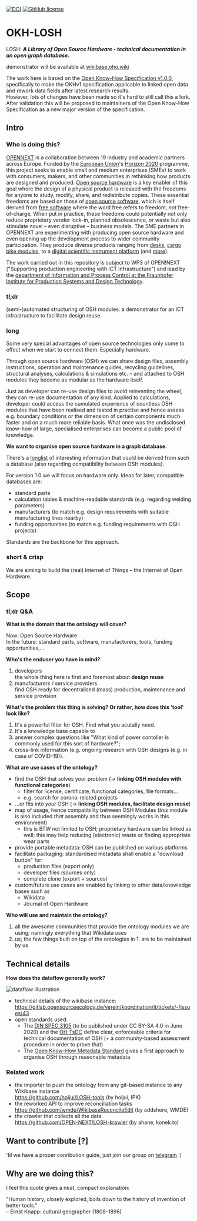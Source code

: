 [![DOI](https://zenodo.org/badge/25968380.svg)](https://zenodo.org/badge/latestdoi/2596880)
[![GitHub license](https://img.shields.io/github/license/OPEN-NEXT/OKH-LOSH.svg?style=flat)](./LICENSE)

# OKH-LOSH

LOSH: **_A Library of Open Source Hardware - technical documentation in an open graph database._**

demonstrator will be available at [wikibase.oho.wiki](https://wikibase.oho.wiki/)

The work here is based on the [Open Know-How Specification v1.0.0](https://app.standardsrepo.com/MakerNetAlliance/OpenKnowHow/src/branch/master/1#75fb9df0-a7b3-427f-993a-b23fe1c81a58), specifically to make the OKHv1 specification applicable to linked open data and rework data fields after latest research results.\
However, lots of changes have been made so it's hard to still call this a fork.\
After validation this will be proposed to maintainers of the Open Know-How Specification as a new major version of the specification.

## Intro

### Who is doing this?

[OPENNEXT](https://opennext.eu/) is a collaboration
between 19 industry and academic partners
across Europe.
Funded by the [European Union](https://europa.eu/)'s
[Horizon 2020](https://ec.europa.eu/programmes/horizon2020/) programme,
this project seeks to enable small and medium enterprises (SMEs)
to work with consumers, makers, and other communities in rethinking
how products are designed and produced.
[Open source hardware](https://www.oshwa.org/definition/)
is a key enabler of this goal
where the design of a physical product is released with the freedoms
for anyone to study, modify, share, and redistribute copies.
These essential freedoms are based on those of [open source software](https://opensource.org/osd),
which is itself derived from [free software](https://www.gnu.org/philosophy/free-sw.en.html)
where the word free refers to freedom, *not* free-of-charge.
When put in practice,
these freedoms could potentially not only reduce proprietary vendor lock-in,
planned obsolescence, or waste but also stimulate novel –
even disruptive – business models.
The SME partners in OPENNEXT are experimenting
with producing open source hardware and even opening up the development process
to wider community participation.
They produce diverse products ranging from [desks](https://stykka.com/),
[cargo bike modules](http://www.xyzcargo.com/),
to a [digital scientific instrument platform](https://pslab.io/)
(and [more](https://opennext.eu/project-team/#sme)).

The work carried out in this repository is subject to WP3 of OPEN!NEXT
("Supporting production engineering with ICT infrastructure")
and lead by the [department of Information and Process Control
at the Fraunhofer Institute for Production Systems and Design Technology](https://www.ipk.fraunhofer.de/en/about-us/organization/virtual-product-creation.html).

### tl;dr

(semi-)automated structuring of OSH modules:
a demonstrator for an ICT infrastructure to facilitate design reuse

### long

Some very special advantages of open source technologies only come to effect
when we start to connect them.
Especially hardware.

Through open source hardware (OSH) we can share design files,
assembly instructions, operation and maintenance guides,
recycling guidelines, structural analyses, calculations & simulations etc. –
and attached to OSH modules they become as modular as the hardware itself.

Just as developer can re-use design files to avoid reinventing the wheel,
they can re-use documentation of any kind.
Applied to calculations, developer could access the cumulated experience
of countless OSH modules that have been realised and tested in practise
and hence assess e.g. boundary conditions
or the dimension of certain components much faster
and on a much more reliable basis.
What once was the undisclosed know-how of large,
specialised enterprises can become a public pool of knowledge.

**We want to organise open source hardware in a graph database.**

There's a [longlist](Wikibase_Qs.md) of interesting information
that could be derived from such a database
(also regarding compatibility between OSH modules).

For version 1.0 we will focus on hardware only.
Ideas for later, compatible databases are:

- standard parts
- calculation tables & machine-readable standards (e.g. regarding welding parameters)
- manufacturers (to match e.g. design requirements
  with suitable manufacturing lines nearby)
- funding opportunities (to match e.g. funding requirements with OSH projects)

Standards are the backbone for this approach.

### short & crisp

We are aiming to build the (real) Internet of Things – the Internet of Open Hardware.

## Scope

### tl;dr Q&A

**What is the domain that the ontology will cover?**

Now: Open Source Hardware\
In the future: standard parts, software, manufacturers, tools, funding opportunities,…

**Who's the enduser you have in mind?**

1. developers\
  the whole thing here is first and foremost about **design reuse**
2. manufacturers / service providers\
  find OSH ready for decentralised (mass) production, maintenance and service provision

**What's the problem this thing is solving? Or rather, how does this 'tool' look like?**

1. It's a powerful filter for OSH. Find what you acutally need.
2. It's a knowledge base capable to
  1. answer complex questions like
    "What kind of power contoller is commonly used for this sort of hardware?";
  2. cross-link information
    (e.g. ongoing research with OSH designs (e.g. in case of COVID-19)).

**What are use cases of the ontology?**

- find the OSH that solves your problem
  (→ **linking OSH modules with functional categories**)
  - filter for license, certificate, functional categories,
    file formats…
  - e.g. search for corona-related projects
- …or fits into _your_ OSH
  (→ **linking OSH modules, facilitate design reuse**)
- map of usage, hence compatibility between OSH Modules
  (_this_ module is also included _that_ assembly
  and thus seemingly works in this environment)
  - this is BTW not limited to OSH;
    proprietary hardware can be linked as well;
    this may help reducing (electronic) waste or finding appropriate wear parts
- provide portable metadata: OSH can be published on various platforms
- facilitate packaging: standardised metadata shall enable a "download button" for:
  - production files (export only)
  - developer files (sources only)
  - complete clone (export + sources)
- custom/future use cases are enabled by linking to other data/knowledge bases
  such as
  - Wikidata
  - Journal of Open Hardware

**Who will use and maintain the ontology?**

1. all the awesome communities that provide the ontology modules we are using;
  namingly everything that Wikidata uses
2. us; the few things built on top of the ontologies in 1. are to be maintained by us

## Technical details

**How does the dataflow generally work?**

![dataflow illustration](illustrations/dataflow-principle.svg)

- technical details of the wikibase instance: <https://gitlab.opensourceecology.de/verein/koordination/it/tickets/-/issues/43>
- open standards used:
  - The [DIN SPEC 3105](https://gitlab.com/OSEGermany/OHS)
    (to be published under CC BY-SA 4.0 in June 2020)
    and the [OH-TsDC](https://gitlab.com/OSEGermany/oh-tsdc) define clear,
    enforceable criteria for technical documentation of OSH
    (+ a community-based assessment procedure in order to prove that)
  - The [Open Know-How Metadata Standard](https://app.standardsrepo.com/MakerNetAlliance/OpenKnowHow/src/branch/master/1)
    gives a first approach to organise OSH through reasonable metadata.

### Related work

- the importer to push the ontology from any git-based instance to any Wikibase instance\
  <https://github.com/hoijui/LOSH-tools> (by hoijui, IPK)
- the reworked API to improve reconciliation tasks\
  <https://github.com/wmde/WikibaseReconcileEdit> (by addshore, WMDE)
- the crawler that collects all the data\
  <https://github.com/OPEN-NEXT/LOSH-krawler> (by ahane, konek.to)

## Want to contribute \[?\]

'til we have a proper conribution guide,
just join our group on [telegram](https://t.me/joinchat/FiYCVhD-NPfpMr5PnZaiNQ) :)

## Why are we doing this?

I feel this quote gives a neat, compact explanation:

"Human history, closely explored,
boils down to the history of invention of better tools."\
– Ernst Knapp: cultural geographer (1808-1896)




